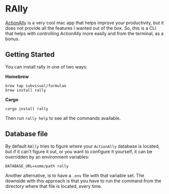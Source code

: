 # RAlly

[ActionAlly](http://actionally.com/) is a very cool mac app that helps improve
your productivity, but it does not provide all the features I wanted out of the
box. So, this is a CLI that helps with controlling ActionAlly more easily and
from the terminal, as a bonus.

## Getting Started

You can install rally in one of two ways:

**Homebrew**

```
brew tap subvisual/formulae
brew install rally
```

**Cargo**

```
cargo install rally
```

Then run `rally help` to see all the commands available.

## Database file

By default `RAlly` tries to figure where your `ActionAlly` database is located,
but if it can't figure it out, or you want to configure it yourself, it can be
overridden by an environment variables:

```
DATABASE_URL=some/path rally
```

Another alternative, is to have a `.env` file with that variable set. The
downside with this approach is that you have to run the command from the
directory where that file is located, every time.

